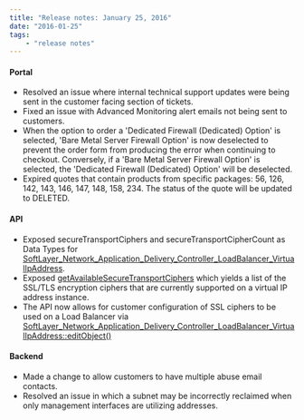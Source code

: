 ```yaml
---
title: "Release notes: January 25, 2016"
date: "2016-01-25"
tags:
    - "release notes"
---
```


#### Portal  
+ Resolved an issue where internal technical support updates were being sent in the customer facing section of tickets.
+ Fixed an issue with Advanced Monitoring alert emails not being sent to customers.
+ When the option to order a 'Dedicated Firewall (Dedicated) Option' is selected, 'Bare Metal Server Firewall Option' is now deselected to prevent the order form from producing the error when continuing to checkout. Conversely, if a 'Bare Metal Server Firewall Option' is selected, the 'Dedicated Firewall (Dedicated) Option' will be deselected.
+ Expired quotes that contain products from specific packages: 56, 126, 142, 143, 146, 147, 148, 158, 234. The status of the quote will be updated to DELETED.

#### API
+ Exposed secureTransportCiphers and secureTransportCipherCount as Data Types for [SoftLayer_Network_Application_Delivery_Controller_LoadBalancer_VirtualIpAddress](http://sldn.softlayer.com/reference/datatypes/SoftLayer_Network_Application_Delivery_Controller_LoadBalancer_VirtualIpAddress).
+ Exposed [getAvailableSecureTransportCiphers](http://sldn.softlayer.com/reference/services/SoftLayer_Network_Application_Delivery_Controller_LoadBalancer_VirtualIpAddres-15) which yields a list of the SSL/TLS encryption ciphers that are currently supported on a virtual IP address instance.
+ The API now allows for customer configuration of SSL ciphers to be used on a Load Balancer via [SoftLayer_Network_Application_Delivery_Controller_LoadBalancer_VirtualIpAddress::editObject()](http://sldn.softlayer.com/reference/services/SoftLayer_Network_Application_Delivery_Controller_LoadBalancer_VirtualIpAddress/e)

#### Backend
+ Made a change to allow customers to have multiple abuse email contacts.
+ Resolved an issue in which a subnet may be incorrectly reclaimed when only management interfaces are utilizing addresses.
